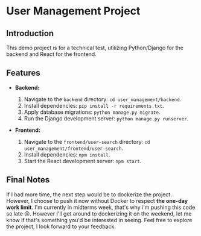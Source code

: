# User Management Project

## Introduction
This demo project is for a technical test, utilizing Python/Django for the backend and React for the frontend.

## Features
- **Backend:**
    1. Navigate to the `backend` directory: `cd user_management/backend`.
    2. Install dependencies: `pip install -r requirements.txt`.
    3. Apply database migrations: `python manage.py migrate`.
    4. Run the Django development server: `python manage.py runserver`.

- **Frontend:**
    1. Navigate to the `frontend/user-search` directory: `cd user_management/frontend/user-search`.
    2. Install dependencies: `npm install`.
    3. Start the React development server: `npm start`.

## Final Notes
If I had more time, the next step would be to dockerize the project. However, I choose to push it now without Docker to respect **the one-day work limit**. I'm currently in midterms week, that's why i'm pushing this code so late 😢. However I'll get around to dockerizing it on the weekend, let me know if that's something you'd be interested in seeing. Feel free to explore the project, I look forward to your feedback.

